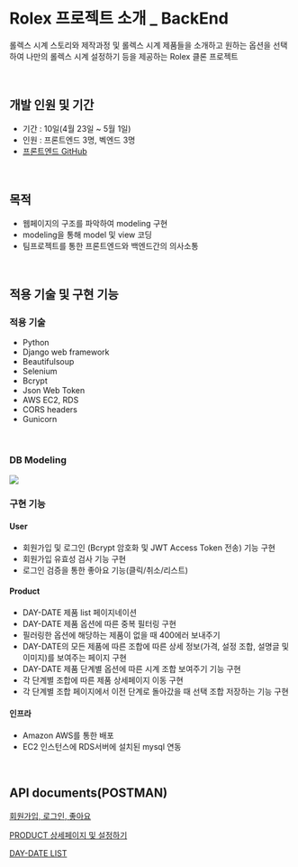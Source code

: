 # Rolex 프로젝트 소개 _ BackEnd

롤렉스 시계 스토리와 제작과정 및 롤렉스 시계 제품들을 소개하고 원하는 옵션을 선택하여 나만의 롤렉스 시계 설정하기 등을 제공하는 Rolex 클론 프로젝트

<br>

## 개발 인원 및  기간

- 기간 : 10일(4월 23일 ~ 5월 1일)
- 인원 : 프론트엔드 3명, 벡엔드 3명
- [프론트엔드 GitHub](https://github.com/wecode-bootcamp-korea/Rolex-frontend)

<br>

## 목적
- 웹페이지의 구조를 파악하여 modeling 구현
- modeling을 통해 model 및 view 코딩
- 팀프로젝트를 통한 프론트엔드와 백엔드간의 의사소통

<br>

## 적용 기술 및 구현 기능


### 적용 기술

- Python
- Django web framework
- Beautifulsoup
- Selenium
- Bcrypt
- Json Web Token
- AWS EC2, RDS
- CORS headers
- Gunicorn

<br>

### DB Modeling
![](https://images.velog.io/images/jeongin/post/42270f13-dc2a-4989-bea1-974b82cabb0b/image.png)


### 구현 기능

#### User
- 회원가입 및 로그인 (Bcrypt 암호화 및 JWT Access Token 전송) 기능 구현
- 회원가입 유효성 검사 기능 구현
- 로그인 검증을 통한 좋아요 기능(클릭/취소/리스트)



#### Product
- DAY-DATE 제품 list 페이지네이션
- DAY-DATE 제품 옵션에 따른 중복 필터링 구현
- 필러링한 옵션에 해당하는 제품이 없을 때 400에러 보내주기
- DAY-DATE의 모든 제품에 따른 조합에 따른 상세 정보(가격, 설정 조합, 설명글 및 이미지)를 보여주는 페이지 구현
- DAY-DATE 제품 단계별 옵션에 따른 시계 조합 보여주기 기능 구현
- 각 단계별 조합에 따른 제품 상세페이지 이동 구현
- 각 단계별 조합 페이지에서 이전 단계로 돌아갔을 때 선택 조합 저장하는 기능 구현



#### 인프라
- Amazon AWS를 통한 배포
- EC2 인스턴스에 RDS서버에 설치된 mysql 연동

<br>

## API documents(POSTMAN)
[회원가입, 로그인, 좋아요](https://interstellar-sunset-788761.postman.co/collections/7338957-fceb2bce-0c66-4d27-82fe-479806136a99?version=latest&workspace=9e529a22-5100-4f53-85c7-608a41491819)

[PRODUCT 상세페이지 및 설정하기](https://interstellar-sunset-788761.postman.co/collections/10871481-cdba486f-5c26-4d62-8e16-d4464932eda3?version=latest&workspace=9e529a22-5100-4f53-85c7-608a41491819)

[DAY-DATE LIST](https://interstellar-sunset-788761.postman.co/collections/10871815-34aa5019-5c1b-4596-9fcf-a17a7bbf6023?version=latest&workspace=9e529a22-5100-4f53-85c7-608a41491819#e1a2af48-fdf1-4e74-8c93-1c5bc30ffa93)
